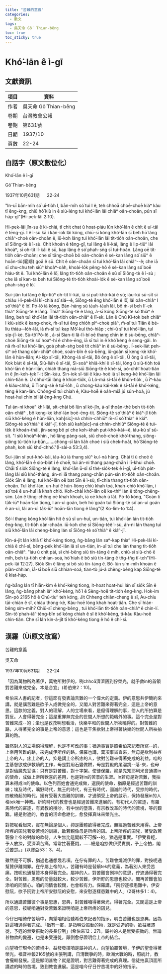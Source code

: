```yaml
---
title: "苦難的意義"
categories:
  - 散文
tags:
  - 吳天命 Gô͘ Thian-bēng
toc: true
toc_sticky: true
---
```


# Khó͘-lān ê ì-gī

## 文獻資訊

| 項目 | 資料 |
|---|---|
| 作者 | 吳天命 Gô͘ Thian-bēng |
| 卷期 | 台灣教會公報 |
| 卷期 | 第631號 |
| 日期 | 1937/10 |
| 頁數 | 22-24 |

## 白話字（原文數位化）

Khó͘-lān ê ì-gī

Gô͘ Thian-bēng

1937年10月631期      22-24

"In-uī bān-mi̍h só͘ uī-tio̍h I, bān-mi̍h só͘ tuì I ê, teh chhoā choē-choē kiáⁿ kàu tī êng-kng, chiū hō͘ kiù in ê siú-léng tuì khó͘-lān lâi chiâⁿ oân-choân, pún sī ha̍p-gî"(Hi-pek-lâi 2:10).

Hi-pek-lâi jîn-su ê kì-chiá, tī chit chat ū hoat-piáu lūn khó͘-lān ê chi̍t ê uí-tāi ê tēng-gī. I ê ì-sù kā i kán-iok lâi kóng, chiū-sī kóng khó͘-lān sī beh hō͘ lâng chiâⁿ-choè oân-choân ê, iū-koh lâng tuì khó͘-lān lâi tit-tio̍h oân-choân, che sī Siōng-tè ê ì-sù. Chit khoán ê tēng-gī, tuì lâng ê lí-kái, lâng ê li̍p-tiûⁿ lâi khoàⁿ, sī oh-tit lí-kái ê sū, kap lâng ê só͘ phah-sǹg sī tuì-hoán. Lâng oē tit-tio̍h oân-choân; che sī tāng-choē bô oân-choân ê sè-kan lâng só͘ siūⁿ ê hoān-tiû(範疇) goā ê sū. Chit ê oân-choân sī tuì khó͘-lān lâi chiâⁿ--ê; che iā sī chu-chu teh siūⁿ khoàⁿ-oa̍h, khoài-lo̍k pêng-hô ê sè-kan lâng só͘ boē hiáu-tit ê. Tuì khó͘-lān ê lō͘, lâng tit-tio̍h oân-choân ê sū sī Siōng-tè ê ì-sù ; che iā sī kan-ta beh tuì Siōng-tè tit-tio̍h khoài-lo̍k ê sè-kan lâng só͘ boē phah-sǹg ê lō͘.

Sui-jiân tuì lâng ê li̍p-tiûⁿ oh-tit lí-kái, iā sī put-khó-kái ê sū; iáu-kú sū-si̍t sī chiàu Hi-pek-lâi kì-chiá só͘ siá--ê, Siōng-tè ēng khó͘-lān ê lō͘, lâi oân-chiâⁿ I só͘ thiàⁿ ê lō͘. Pó-lô iā kóng, Bān-hāng sū ta̍uh-ta̍uh lâi, bô m̄-sī beh lī-ek thiàⁿ Siōng-tè ê lâng. Thiàⁿ Siōng-tè ê lâng, á-sī kóng Siōng-tè só͘ thiàⁿ ê lâng, beh tuì khó͘-lān lâi tit-tio̍h oân-chiâⁿ ê lī-ek. Lán ê Chú Ki-tok beh chiâⁿ I kiù-sio̍k ê kang-chok, m̄-sī tuì ēng chio̍h pìⁿ-choè piáⁿ, m̄-sī tuì Tiān ê bé-liu thiàu--lo̍h-lâi, iā m̄-sī tuì kap Mô͘-kuí thò-hia̍p ; chí-ū sī tuì khó͘-lān, tuì si̍p-jī-kè. Sù-tô͘ Pó-lô , á-sī Sian-ti Iâ-lī-bí oē thang chīn in ê sù-bēng, chiâⁿ-choè Siōng-tè só͘ hoaⁿ-hí ê chhe-ēng, iā sī tuì in ê khó͘ kéng ê seng-gâi. In nā m̄-sī tuì khó͘-lān, goá phah-sǹg boē tit chiâⁿ in ê sù-bēng . Í-sek-lia̍t peh-sìⁿ oē thang oân-chiâⁿ choè, soán-bîn ê sù-bēng, iû-goân sī keng-kè khó͘-lān ê hùn-liān; Ai-ki̍p sî-tāi, Khòng-iá sî-tāi, Bô ông ê sî-tāi, Ū ông ū sî-tāi, Kok bia̍t ê sî-tāi, Siū-lia̍h ê sî-tāi, Sì-soàⁿ khiā-khí ê sî-tāi, lóng ū siū-tio̍h toā khó͘-lān ê hùn-liān, chiah thang niá-siū Siōng-tè ê khé-sī, pó-chhî hoat-tián in ê jîn-keh-tek î-it Sîn-kàu. Sin-iok sî-tāi ê kàu-hoē iā sī keng-kè khó͘-lān lâi chìn-tián ê. Ū chho͘-tāi lâng ê khún-tio̍k, ū Lô-má sî-tāi ê khún-tio̍k , ū īⁿ-kàu ê kiáu-chhá, ū Tiong-sè ê tuī-lo̍h , ū chong-kàu kái-kek ê sî-tāi ê khó͘-kéng, téng ê kan-lân. Chóng-sī tuì chiah ê, Kàu-hoē ê oa̍h-miā jú sûn-hoà, jú hoat-hui chin bī lâi êng-kng Chú.

Tuì án-ni khoàⁿ khí-lâi, si̍t-chāi bô lūn sī kò-jîn, á-sī thoân-thé beh tit-tio̍h oân-chiâⁿ , bô keng-kè khó͘-lān boē-ēng-tit. Siōng-tè só͘ thiàⁿ ê kiáⁿ-jî tio̍h siū khó͘-kéng ê hùn-liān, kah[sic]-ná chhin-chhiūⁿ m̄-sī só͘ thiàⁿ ê kiáⁿ. Siōng-tè só͘ thiàⁿ ê kiáⁿ-jî, tio̍h siū kah[sic]-ná chhin-chhiūⁿ Siōng-tè ê tuì-te̍k ê khoán-thāi, jîn-seng bô pí che koh-khah put-khó-kái--ê, iáu-kú sī sū-si̍t. "I siū khoàⁿ-khin , hō͘ lâng pàng-sak, siū choē-choē khó͘-thàng, siông-siông tú-tio̍h iu-būn,......chóng-sī lán lia̍h choè i siū chek-hoa̍t, hō͘ Siōng-tè phah, koh siū khó͘-chhó͘."(Í-sài-a 53:3,4).

Sui-jiân sī put-khó-kái, iáu-kú iā thang siūⁿ kuí-nā hāng. Chāi tī ū choē ê lâng, khó͘-lān ē sio-bia̍t i ê choē, tuì án-ni thang pang-chān i lī-khui choē. Chāi tī sio̍k Siōng-tè ê lâng, khó͘-lān ū-sî sī thè-sio̍k-tek ê ì-gī, uī-tio̍h pa̍t-lâng lâi siū khó͘-thàng, án-ni iā thang pang-chān pún-sin tit-tio̍h oân-choân. Sio̍k Sîn ê lâng, tuì khó͘-lān oē bat Sîn ê ì-sù, tī-chia thang tit-tio̍h oân-choân. Tuì khó͘-lān, un-huī ê hūn-liōng chiū khah toā, khah-chió khó͘-lān, i só͘ toé ê un-huī iā khah chió. Koh-chài khó͘-lān oē ke-thiⁿ lán ê tông-chêng-sim. Lán ê tông-chêng oē khah khoah, iā oē khah ū la̍t. Pó-lô kóng, "Goán tī ta̍k-iūⁿ hoān-lān tiong, I an-uì goán, beh hō͘ goán tuì Siōng-tè só͘ an-uì goán ê an-uì, lâi an-uì ta̍k-iūⁿ hoān-lān tiong ê lâng"(2 Ko-lîm-to 1:4).

Só͘-í thang kóng khó͘-lān hit ê sū sī un-huī, un-tián, tuì khó͘-lān lán tit-tio̍h êng-kng, tit-tio̍h oân-choân. iū-koh che sī Siōng-tèê ì-sù, án-ni lán thang tuì siū khó͘-lān lâi chèng-bêng lán sī Siōng-tè só͘ thiàⁿ ê kiáⁿ-jî.

Kin-á-ji̍t lán khiā tī khó͘-kéng tiong, ǹg-bāng lán saⁿ-kap thiaⁿ Hi-pek-lâi kì-chiá ê chí-sī, bêng-pe̍k khó͘-lān iā sī un-tián, in-uī tuì che lán thang tit-tio̍h oân-chiâⁿ. "iáu ū chi̍t pái, sī chí-bêng siū tín-tāng ê mi̍h, chiū-sī siū-chō ê mi̍h, beh tú-tio̍h chhian-soá, hō͘ hiah ê bô siū tín-tāng ê tn̂g-tn̂g tī-teh"(Hi-pek-lâi 12:27). Sio̍k Sîn ê lâng sī bô siū tín-tāng ê. Bô-lūn sím-mi̍h khoán ê piàn-chhian, iā-sī boē siū chhian-soá, tian-tò jú-á chèng-bêng kap Siōng-tè ê kiat-ha̍p.

ǹg-bāng lán tī hiān-kim ê khó͘-kéng tiong, it-hoat hoat-hui lán sī sio̍k Sîn ê lâng, ǹg-bāng phah iâⁿ khó͘-kéng, hō͘ I ê Sèng-hoē tit-tio̍h êng-kng. Hok-im Sîn-pò 2165 hō ê Chú-tiuⁿ teh kóng, Ji̍t Chheng chiàn-cheng ê sî, Au-chiu tāi-chiàn ê sî, chiàu thóng-kè, Kàu-hoē lóng khah hoat-tián. Che sī hián-bêng sím-mi̍h? Chiū-sī chèng-bêng , tuì khó͘-lān tit-tio̍h oân-chiâⁿ ê chin-lí. Sìn-tô͘ phah-iâⁿ téng-bīn só͘ kóng chiah ê sî ê khó͘-kéng, tì-kàu Kàu-hoē chìn-tián. Che sī lán kin-á-ji̍t tī khó͘-kéng tiong ê hó ê chí-sī.

## 漢羅（Ùi原文改寫）

苦難的意義

吳天命

1937年10月631期      22-24

「因為萬物所為著伊，萬物所對伊的，咧chhoā濟濟囝到佇榮光，就予救in的首領對苦難來成完全，本是合宜」(希伯來2：10)。

希伯來人書的記者，佇這節有發表論苦難的一个偉大的定義。伊的意思共伊簡約來講，就是講苦難是欲予人成做完全的，又閣人對苦難來得著完全，這是上帝的意思。這款的定義，對人的理解，人的立場來看，是僫得理解的事，佮人的所拍算是對反。人會得著完全；這是重罪無完全的世間人所想的範疇外的事。這个完全是對苦難來成--的；坐也是孜孜咧想看活，快樂平和的世間人所袂曉得的。對苦難的路，人得著完全的事是上帝的意思；這也是干焦欲對上帝得著快樂的世間人所袂拍算的路。

雖然對人的立場僫得理解，也是不可改的事；猶過事實是照希伯來記者所寫--的，上帝用苦難的路，來完成伊所疼的路。保羅也講，萬項事沓沓來，無毋是欲利益疼上帝的人。疼上帝的人，抑是講上帝所疼的人，欲對苦難來得著完成的利益。咱的主基督欲成伊救贖的工作，毋是對用石變做餅，毋是對殿的尾溜跳--落-來，也毋是對佮魔鬼妥協；只有是對苦難，對十字架。使徒保羅，抑是先知耶利米會通盡in的使命，成做上帝所歡喜的差用，也是對in的苦景的生涯。In若毋是對苦難，我拍算未得成in的使命。以色列百姓會通完成做，選民的使命，猶原是經過苦難的訓練；埃及時代，曠野時代，無王的時代，有王有時代，國滅的時代，受掠的時代，四散徛起的時代，攏有受著大苦難的訓練，才通領受上帝的啟示，保持發展in的人格tek唯一神教。新約時代的教會也是經過苦難來進展的。有初代人的窘逐，有羅馬時代的窘逐，有異教的攪吵，有中世的墮落，有宗教改革的時代的苦境，等的艱難。總是對遮的，教會的活命愈紲化，愈發揮真味來榮光主。

對按呢看起來，實在無論是個人，抑是團體欲得著完成，無經過苦難未用得。上帝所疼的囝兒著受苦境的訓練，敢若親像毋是所疼的囝。上帝所疼的囝兒，著受敢若親像上帝的對敵的款待，人生無比這閣較不可解--的，猶過是事實。「伊受看輕，予人放拺，受濟濟苦痛，常常拄著憂悶，......總是咱掠做伊受責罰，予上帝拍，閣受苦楚。」(以賽亞53：3，4)。

雖然是不可解，猶過也通想幾若項。在佇有罪的人，苦難會燒滅伊的罪，對按呢通幫贊伊離開罪。在佇屬上帝的人，苦難有時是替贖tek的意義，為著別人來受苦痛，按呢也通幫贊本身得著完全。屬神的人，對苦難會捌神的意思，佇遮通得著完全。對苦難，恩惠的份量就較大，較少苦難，伊所貯的恩惠也較少。閣再苦難會加添咱的同情心。咱的同情會較闊，也會較有力。保羅講，「阮佇逐樣患難中，伊安慰阮，欲予阮對上帝所安慰阮的安慰，來安慰逐樣患難中的人」(2哥林多1：4)。

所以通講苦難彼个事是恩惠，恩典，對苦難咱得著榮光，得著完全。又閣這是上帝的意思，按呢咱通對受苦難來證明咱是上帝所疼的囝兒。

今仔日咱徛佇苦境中，向望咱相佮聽希伯來記者的指示，明白苦難也是恩典，因為對這咱通得著完成。「猶有一擺，是指明受振動的物，就是受造的物，欲拄著遷徙，予遐的無受振動的長長佇咧」(希伯來12：27)。屬神的人是無受振動的。無論甚物款的變遷，也是未受遷徙，顛倒愈仔證明佮上帝的結合。

向望咱佇現今的苦境中，益發發揮咱是屬神的人，向望拍贏苦境，予伊的聖會得著榮光。福音神報2165號的主張咧講，日清戰爭的時，歐洲大戰的時，照統計，教會攏較發展。這是顯明甚物？就是證明，對苦難得著完成的真理。信徒拍贏頂面所講遮的時的苦境，致到教會進展。這是咱今仔日佇苦境中的好的指示。
